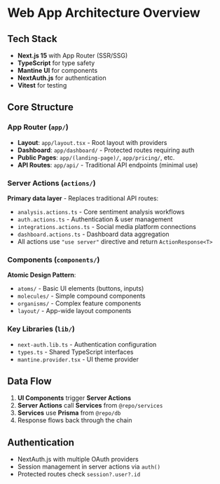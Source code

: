 # Web App Architecture Overview

## Tech Stack
- **Next.js 15** with App Router (SSR/SSG)
- **TypeScript** for type safety
- **Mantine UI** for components
- **NextAuth.js** for authentication
- **Vitest** for testing

## Core Structure

### App Router (`app/`)
- **Layout**: `app/layout.tsx` - Root layout with providers
- **Dashboard**: `app/dashboard/` - Protected routes requiring auth
- **Public Pages**: `app/(landing-page)/`, `app/pricing/`, etc.
- **API Routes**: `app/api/` - Traditional API endpoints (minimal use)

### Server Actions (`actions/`)
**Primary data layer** - Replaces traditional API routes:
- `analysis.actions.ts` - Core sentiment analysis workflows
- `auth.actions.ts` - Authentication & user management
- `integrations.actions.ts` - Social media platform connections
- `dashboard.actions.ts` - Dashboard data aggregation
- All actions use `"use server"` directive and return `ActionResponse<T>`

### Components (`components/`)
**Atomic Design Pattern**:
- `atoms/` - Basic UI elements (buttons, inputs)
- `molecules/` - Simple compound components
- `organisms/` - Complex feature components
- `layout/` - App-wide layout components

### Key Libraries (`lib/`)
- `next-auth.lib.ts` - Authentication configuration
- `types.ts` - Shared TypeScript interfaces
- `mantine.provider.tsx` - UI theme provider

## Data Flow
1. **UI Components** trigger **Server Actions**
2. **Server Actions** call **Services** from `@repo/services`
3. **Services** use **Prisma** from `@repo/db`
4. Response flows back through the chain

## Authentication
- NextAuth.js with multiple OAuth providers
- Session management in server actions via `auth()`
- Protected routes check `session?.user?.id`

